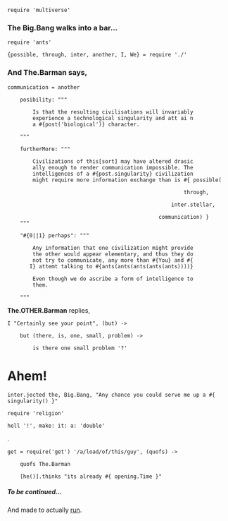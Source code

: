     require 'multiverse'

### The __Big.Bang__ walks into __a bar__...
    
    require 'ants'

    {possible, through, inter, another, I, We} = require './'

### And __The.Barman__ says,

    communication = another

        posibility: """

            Is that the resulting civilisations will invariably
            experience a technological singularity and att ai n
            a #{post('biological')} character.

        """

        furtherMore: """

            Civilizations of this[sort] may have altered drasic
            ally enough to render communication impossible. The
            intelligences of a #{post.singularity} civilization
            might require more information exchange than is #{ possible(
                                                                
                                                            through,
                                                      
                                                        inter.stellar,
                                                 
                                                    communication) }
        """

        "#{0||1} perhaps": """

            Any information that one civilization might provide
            the other would appear elementary, and thus they do
            not try to communicate, any more than #{You} and #{
           I} attemt talking to #{ants(ants(ants(ants(ants))))}

            Even though we do ascribe a form of intelligence to
            them.

        """

__The.OTHER.Barman__ replies,

    I "Certainly see your point", (but) -> 

        but (there, is, one, small, problem) -> 

            is there one small problem '?'


# Ahem!

    inter.jected the, Big.Bang, "Any chance you could serve me up a #{ singularity() }"

    require 'religion'

    hell '!', make: it: a: 'double'

.

    get = require('get') '/a/load/of/this/guy', (quofs) ->

        quofs The.Barman

        [he()].thinks "its already #{ opening.Time }"




##### To be continued...

And made to actually [run](https://www.youtube.com/watch?v=SVdoZNxtL8k).